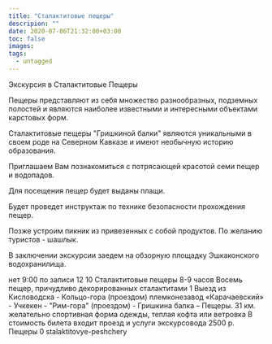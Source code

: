 ```yaml
---
title: "Сталактитовые пещеры"
descripion: ""
date: 2020-07-06T21:32:00+03:00
toc: false
images:
tags:
  - untagged
---
```


Экскурсия в Сталактитовые Пещеры <p>Пещеры представляют из себя множество разнообразных, подземных полостей и являются наиболее известными и интересными объектами карстовых форм. </p> <p>Сталактитовые пещеры "Гришкиной балки" являются уникальными в своем роде на Северном Кавказе и имеют необычную историю образования. </p> <p>Приглашаем Вам познакомиться с потрясающей красотой семи пещер и водопадов. </p> <p>Для посещения пещер будет выданы плащи. </p> <p>Будет проведет инструктаж по технике безопасности прохождения пещер. </p> <p>Позже устроим пикник из привезенных с собой продуктов. По желанию туристов - шашлык. </p> <p>В заключении экскурсии заедем на обзорную площадку Эшкаконского водохранилища.</p> нет 9:00 по записи 12 10 Сталактитовые пещеры 8-9 часов Восемь пещер, причудливо декорированных сталактитами 1 Выезд из Кисловодска - Кольцо-гора (проездом) племконезавод «Карачаевский» - Учкекен - "Рим-гора" (проездом) - Гришкина балка – Пещеры. 31 км. желательно спортивная форма одежды, теплая кофта или ветровка В стоимость билета входит проезд и услуги экскурсовода 2500 р. Пещеры 0 stalaktitovye-peshchery
